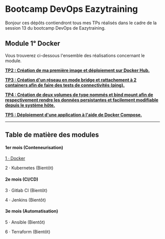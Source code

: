 # Bootcamp DevOps Eazytraining

Bonjour ces dépôts contiendront tous mes TPs réalisés dans le cadre de la session 13 du bootcamp DevOps de Eazytraining.


## Module 1° Docker

Vous trouverez ci-dessous l'ensemble des réalisations concernant le module.

[**TP2 : Création de ma première image et déploiement sur Docker Hub.**](https://github.com/MozkaGit/devops-bootcamp-docker/tree/main/TP2)

[**TP3 : Création d'un réseau en mode bridge et rattachement à 2 containers afin de faire des tests de connectivités (ping).**](https://github.com/MozkaGit/devops-bootcamp-docker/tree/main/TP3)

[**TP4 : Création de deux volumes de type nommés et bind mount afin de respectivement rendre les données persistantes et facilement modifiable depuis le système hôte.**](https://github.com/MozkaGit/devops-bootcamp-docker/tree/60065f9989b37d43c28856ea4aa629b86146c967/TP4)

[**TP5 : Déploiement d'une application à l'aide de Docker Compose.**](https://github.com/MozkaGit/devops-bootcamp-docker/tree/60065f9989b37d43c28856ea4aa629b86146c967/TP5)

---

## Table de matière des modules

#### 1er mois (Conteneurisation)

[1 · Docker](https://github.com/MozkaGit/devops-bootcamp-docker/tree/main)

2 · Kubernetes (Bientôt)

#### 2e mois (CI/CD)

3 · Gitlab CI (Bientôt)

4 · Jenkins (Bientôt)

#### 3e mois (Automatisation)

5 · Ansible (Bientôt)

6 · Terraform (Bientôt)
